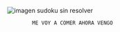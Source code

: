 ![imagen sudoku sin resolver]("../../../../imagenes/sudoku1.png")


            ME VOY A COMER AHORA VENGO
